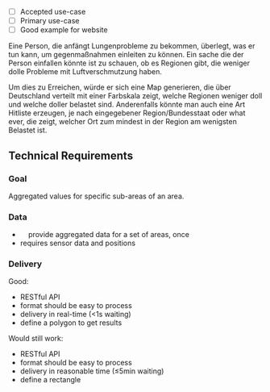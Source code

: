 - [ ] Accepted use-case
- [ ] Primary use-case
- [ ] Good example for website

Eine Person, die anfängt Lungenprobleme zu bekommen, überlegt, was er tun kann, um gegenmaßnahmen einleiten zu können. Ein sache die der Person einfallen könnte ist zu schauen, ob es Regionen gibt, die weniger dolle Probleme mit Luftverschmutzung haben.

Um dies zu Erreichen, würde er sich eine Map generieren, die über Deutschland verteilt mit einer Farbskala zeigt, welche Regionen weniger doll und welche doller belastet sind.
Anderenfalls könnte man auch eine Art Hitliste erzeugen, je nach eingegebener Region/Bundesstaat oder what ever, die zeigt, welcher Ort zum mindest in der Region am wenigsten Belastet ist.


Technical Requirements
----------------------

### Goal

Aggregated values for specific sub-areas of an area.

### Data

-     provide aggregated data for a set of areas, once
- requires sensor data and positions

### Delivery

Good:

- RESTful API
- format should be easy to process
- delivery in real-time (<1s waiting)
- define a polygon to get results

Would still work:

- RESTful API
- format should be easy to process
- delivery in reasonable time (≤5min waiting)
- define a rectangle
